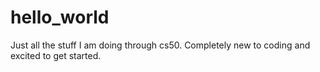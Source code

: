 # hello_world
Just all the stuff I am doing through cs50. Completely new to coding and excited to get started.
